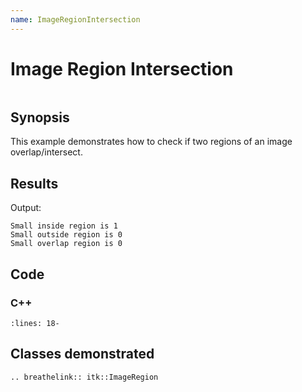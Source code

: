 ```yaml
---
name: ImageRegionIntersection
---
```


# Image Region Intersection

```{index} single: ImageRegion pair: ImageRegion; IsInside
```

## Synopsis

This example demonstrates how to check if two regions of an image overlap/intersect.

## Results

Output:

```
Small inside region is 1
Small outside region is 0
Small overlap region is 0
```

## Code

### C++

```{literalinclude} Code.cxx
:lines: 18-
```

## Classes demonstrated

```{eval-rst}
.. breathelink:: itk::ImageRegion
```
